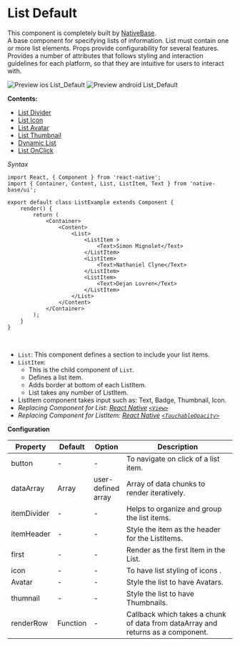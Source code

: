 # List Default

This component is completely built by [NativeBase](http://nativebase.io/).<br />
A base component for specifying lists of information. List must contain one or more list elements. Props provide configurability for several features. Provides a number of attributes that follows styling and interaction guidelines for each platform, so that they are intuitive for users to interact with.<br />

![Preview ios List_Default](https://raw.githubusercontent.com/GeekyAnts/NativeBase-KitchenSink/0.5.13/Screenshots/iOS/list-basic.png)
![Preview android List_Default](https://raw.githubusercontent.com/GeekyAnts/NativeBase-KitchenSink/0.5.13/Screenshots/android/list-basic.png)

**Contents:**
* [List Divider](COMPONENTS.md#List_Divider)
* [List Icon](COMPONENTS.md#List_Icon)
* [List Avatar](COMPONENTS.md#List_Avatar)
* [List Thumbnail](COMPONENTS.md#List_Thumbnail)
* [Dynamic List](COMPONENTS.md#Dynamic_List)
* [List OnClick](COMPONENTS.md#List_OnClick)

*Syntax*

<pre class="line-numbers"><code class="language-jsx">import React, { Component } from 'react-native';
import { Container, Content, List, ListItem, Text } from 'native-base/ui';
​
export default class ListExample extends Component {
    render() {
        return (
            &lt;Container>
                &lt;Content>
                    &lt;List>
                        &lt;ListItem >
                            &lt;Text>Simon Mignolet&lt;/Text>
                        &lt;/ListItem>
                        &lt;ListItem>
                            &lt;Text>Nathaniel Clyne&lt;/Text>
                        &lt;/ListItem>
                        &lt;ListItem>
                            &lt;Text>Dejan Lovren&lt;/Text>
                        &lt;/ListItem>
                    &lt;/List>
                &lt;/Content>
            &lt;/Container>
        );
    }
}
</code></pre><br />

* <code>List</code>: This component defines a section to include your list items.
* <code>ListItem</code>:
  * This is the child component of <code>List</code>.
  * Defines a list item.
  * Adds border at bottom of each ListItem.
  * List takes any number of ListItem.
* ListItem component takes input such as: Text, Badge, Thumbnail, Icon.
* *Replacing Component for List: [React Native](https://facebook.github.io/react-native/) [<code>&lt;View></code>](https://facebook.github.io/react-native/docs/view.html)*
* *Replacing Component for ListItem: [React Native](https://facebook.github.io/react-native/) [<code>&lt;TouchableOpacity></code>](https://facebook.github.io/react-native/docs/touchableopacity.html)*


**Configuration**

<table class="table table-bordered">
        <thead>
            <tr>
                <th>Property</th>
                <th>Default</th>
                <th>Option</th>
                <th width="50%">Description</th>
            </tr>
        </thead>
        <tbody>
            <tr>
                <td>button</td>
                <td> - </td>
                <td> - </td>
                <td>
                    To navigate on click of a list item.
                </td>
            </tr>
            <tr>
                <td>dataArray</td>
                <td> Array </td>
                <td> user-defined array </td>
                <td>Array of data chunks to render iteratively.</td>
            </tr>
            <tr>
                <td>itemDivider</td>
                <td> - </td>
                <td> - </td>
                <td>Helps to organize and group the list items.</td>
            </tr>
            <tr>
                <td>itemHeader</td>
                <td> - </td>
                <td> - </td>
                <td>Style the item as the header for the ListItems.</td>
            </tr>
            <tr>
                <td>first</td>
                <td> - </td>
                <td> - </td>
                <td>
                    Render as the first Item in the List.
                </td>
            </tr>
            <tr>
                <td>icon</td>
                <td> - </td>
                <td> - </td>
                <td>
                    To have list styling of icons .
                </td>
            </tr>
            <tr>
                <td>Avatar</td>
                <td> - </td>
                <td> - </td>
                <td>
                    Style the list to have Avatars.
                </td>
            </tr>
            <tr>
                <td>thumnail</td>
                <td> - </td>
                <td> - </td>
                <td>
                    Style the list to have Thumbnails.
                </td>
            </tr>
            <tr>
                <td>renderRow</td>
                <td> Function </td>
                <td> - </td>
                <td>
                    Callback which takes a chunk of data from dataArray and returns as a component.
                </td>
            </tr>
        </tbody>
    </table><br />
